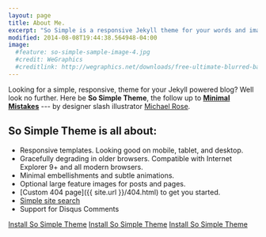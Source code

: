 ```yaml
---
layout: page
title: About Me. 
excerpt: "So Simple is a responsive Jekyll theme for your words and images."
modified: 2014-08-08T19:44:38.564948-04:00
image:
  #feature: so-simple-sample-image-4.jpg
  #credit: WeGraphics
  #creditlink: http://wegraphics.net/downloads/free-ultimate-blurred-background-pack/
---
```


Looking for a simple, responsive, theme for your Jekyll powered blog? Well look no further. Here be **So Simple Theme**, the follow up to [**Minimal Mistakes**](http://mmistakes.github.io/minimal-mistakes) --- by designer slash illustrator [Michael Rose](http://mademistakes.com).

## So Simple Theme is all about:

* Responsive templates. Looking good on mobile, tablet, and desktop.
* Gracefully degrading in older browsers. Compatible with Internet Explorer 9+ and all modern browsers.
* Minimal embellishments and subtle animations.
* Optional large feature images for posts and pages.
* [Custom 404 page]({{ site.url }}/404.html) to get you started.
* [Simple site search](https://github.com/christian-fei/Simple-Jekyll-Search)
* Support for Disqus Comments

<a markdown="0" href="{{ site.url }}/theme-setup" class="btn">Install So Simple Theme</a> <a markdown="0" href="{{ site.url }}/theme-setup" class="btn">Install So Simple Theme</a> <a markdown="0" href="{{ site.url }}/theme-setup" class="btn">Install So Simple Theme</a>

[^1]: Example: *domain.com/category-name/post-title*

